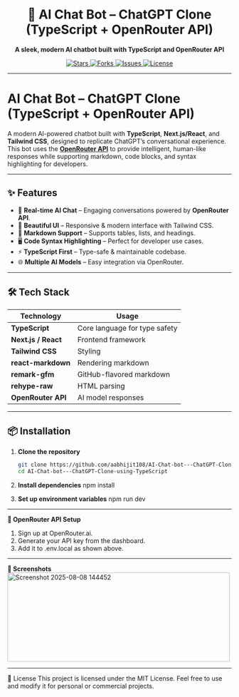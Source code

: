 <h1 align="center">🤖 AI Chat Bot – ChatGPT Clone (TypeScript + OpenRouter API)</h1>

<p align="center">
  <b>A sleek, modern AI chatbot built with TypeScript and OpenRouter API</b>  
</p>

<p align="center">
  <a href="https://github.com/aabhijit108/AI-Chat-bot---ChatGPT-Clone-using-TypeScript/stargazers">
    <img src="https://img.shields.io/github/stars/aabhijit108/AI-Chat-bot---ChatGPT-Clone-using-TypeScript?style=for-the-badge" alt="Stars" />
  </a>
  <a href="https://github.com/aabhijit108/AI-Chat-bot---ChatGPT-Clone-using-TypeScript/network/members">
    <img src="https://img.shields.io/github/forks/aabhijit108/AI-Chat-bot---ChatGPT-Clone-using-TypeScript?style=for-the-badge" alt="Forks" />
  </a>
  <a href="https://github.com/aabhijit108/AI-Chat-bot---ChatGPT-Clone-using-TypeScript/issues">
    <img src="https://img.shields.io/github/issues/aabhijit108/AI-Chat-bot---ChatGPT-Clone-using-TypeScript?style=for-the-badge" alt="Issues" />
  </a>
  <a href="https://github.com/aabhijit108/AI-Chat-bot---ChatGPT-Clone-using-TypeScript/blob/main/LICENSE">
    <img src="https://img.shields.io/github/license/aabhijit108/AI-Chat-bot---ChatGPT-Clone-using-TypeScript?style=for-the-badge" alt="License" />
  </a>
</p>

---

# AI Chat Bot – ChatGPT Clone (TypeScript + OpenRouter API)

A modern AI-powered chatbot built with **TypeScript**, **Next.js/React**, and **Tailwind CSS**, designed to replicate ChatGPT’s conversational experience.  
This bot uses the **[OpenRouter API](https://openrouter.ai/)** to provide intelligent, human-like responses while supporting markdown, code blocks, and syntax highlighting for developers.

---

## ✨ Features

- 💬 **Real-time AI Chat** – Engaging conversations powered by **OpenRouter API**.
- 🎨 **Beautiful UI** – Responsive & modern interface with Tailwind CSS.
- 📄 **Markdown Support** – Supports tables, lists, and headings.
- 🖥 **Code Syntax Highlighting** – Perfect for developer use cases.
- ⚡ **TypeScript First** – Type-safe & maintainable codebase.
- 🌐 **Multiple AI Models** – Easy integration via OpenRouter.

---

## 🛠 Tech Stack

| Technology | Usage |
|------------|-------|
| **TypeScript** | Core language for type safety |
| **Next.js / React** | Frontend framework |
| **Tailwind CSS** | Styling |
| **react-markdown** | Rendering markdown |
| **remark-gfm** | GitHub-flavored markdown |
| **rehype-raw** | HTML parsing |
| **OpenRouter API** | AI model responses |

---

## 📦 Installation

1. **Clone the repository**
   ```bash
   git clone https://github.com/aabhijit108/AI-Chat-bot---ChatGPT-Clone-using-TypeScript.git
   cd AI-Chat-bot---ChatGPT-Clone-using-TypeScript
   
2. **Install dependencies**
   npm install
   
4. **Set up environment variables**
   npm run dev

---

**🔑 OpenRouter API Setup**
1. Sign up at OpenRouter.ai.
2. Generate your API key from the dashboard.
3. Add it to .env.local as shown above.

---

**📸 Screenshots**
<img width="500" height="200" alt="Screenshot 2025-08-08 144452" src="https://github.com/user-attachments/assets/e85b4ed5-f0b2-4c1b-8b7d-16c523ac2d69" />

---

📜 License
This project is licensed under the MIT License.
Feel free to use and modify it for personal or commercial projects.
